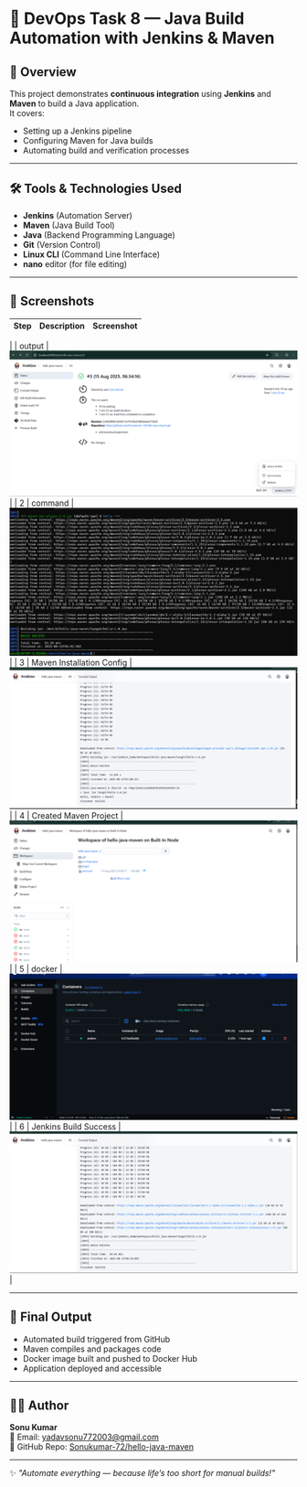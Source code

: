 # 🚀 DevOps Task 8 — Java Build Automation with Jenkins & Maven

## 📌 Overview
This project demonstrates **continuous integration** using **Jenkins** and **Maven** to build a Java application.  
It covers:
- Setting up a Jenkins pipeline
- Configuring Maven for Java builds
- Automating build and verification processes

---

## 🛠 Tools & Technologies Used
- **Jenkins** (Automation Server)
- **Maven** (Java Build Tool)
- **Java** (Backend Programming Language)
- **Git** (Version Control)
- **Linux CLI** (Command Line Interface)
- **nano** editor (for file editing)

---

## 📸 Screenshots

| Step | Description | Screenshot |
|------|-------------|------------|

|   | output | ![Jenkins Plugins](assest/output.png) |
| 2 | command | ![command ](assest/command.png) |
| 3 | Maven Installation Config | ![Maven Config](assest/jar%20target.png) |
| 4 | Created Maven Project | ![Maven Project](assest/workspace.png) |
| 5 | docker  | ![docker ](assest/docker.png) |
| 6 | Jenkins Build Success | ![Build Success](assest/build.png) |

---

## 🏁 Final Output
- Automated build triggered from GitHub
- Maven compiles and packages code
- Docker image built and pushed to Docker Hub
- Application deployed and accessible

---

## 👨‍💻 Author
**Sonu Kumar**  
📧 Email: [yadavsonu772003@gmail.com](mailto:yadavsonu772003@gmail.com)  
🔗 GitHub Repo: [Sonukumar-72/hello-java-maven](https://github.com/Sonukumar-72/hello-java-maven)  

---

✨ *"Automate everything — because life’s too short for manual builds!"*
